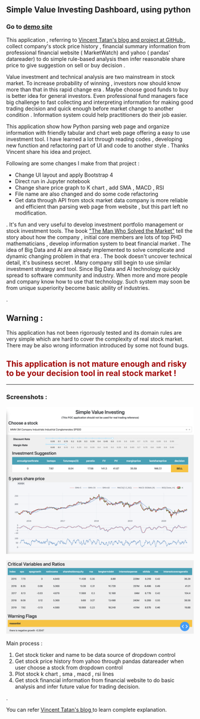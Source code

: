 ## Simple Value Investing Dashboard, using python 


### Go to [ demo site ](https://stock-dashboard-c2s6b2cyea-de.a.run.app)

This application , referring to [Vincent Tatan's blog and project at GitHub ](https://towardsdatascience.com/value-investing-dashboard-with-python-beautiful-soup-and-dash-python-43002f6a97ca) , collect company's stock price history , financial summary information from professional financial website ( MarketWatch) and yahoo ( pandas' datareader) to do simple rule-based analysis then infer reasonable share price to give suggestion on sell or buy decision .

Value investment and technical analysis are two mainstream in stock market. To increase probability of winning , investors now should know more than that in this rapid change era . Maybe choose good funds to buy is better idea for general investors.  Even professional fund managers face big challenge to fast collecting and interpreting information for making good trading decision and quick enough before market change to another condition . Information system could help practitioners do their job easier. 

This application show how Python parsing web page and organize information with friendly tabular and chart web page offering a easy to use investment tool.  I have learned a lot through reading codes , developing new function and refactoring part of UI and code to another style . Thanks Vincent share his idea and project. 

Following are some changes I make from that project :
- Change UI layout and apply Bootstrap 4
- Direct run in Jupyter notebook
- Change share price graph to K chart , add SMA , MACD , RSI 
- File name are also changed and do some code refactoring
- Get data through API from stock market data company is more reliable and efficient than parsing web page from website , but this part left no modification.

.
It's fun and very useful to develop investment portfolio management or stock investment tools. The book ["The Man Who Solved the Market"](https://www.amazon.com/Man-Who-Solved-Market-Revolution/dp/073521798X)  tell the story about how the company , initial core members are lots of top PHD mathematicians , develop information system to beat financial market . The idea of Big Data and AI are already implemented to solve complicate and dynamic changing problem in that era . The book doesn't uncover technical detail, it's business secret . Many company still begin to use similar investment strategy and tool. Since Big Data and AI technology quickly spread to software community and industry. When more and more people and company know how to use that technology. Such system may soon be from unique superiority become basic ability of industries.  


.

## Warning : ##
This application has not been rigorously tested and its domain rules are very simple which are hard to cover the complexity of real stock market. There may be also wrong information introduced by some not found bugs.
## <span style='color:#a00000'>This application is not mature enough and risky to be your decision tool in real stock market !</span>



-------

### Screenshots : 

![](data/../assets/dashboard-s1.png)

![](data/../assets/dashboard-s2.png)

Main process :

1. Get stock ticker and name to be data source of dropdown control
2. Get stock price history from yahoo through pandas datareader when user choose a stock from dropdown control
3. Plot stock k chart , sma  , macd , rsi lines
4. Get stock financial information from financial website to do basic analysis and infer future value for trading decision.


.


You can refer [Vincent Tatan's blog ](https://towardsdatascience.com/value-investing-dashboard-with-python-beautiful-soup-and-dash-python-43002f6a97ca) to learn complete explanation.